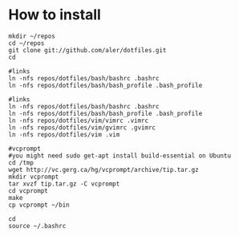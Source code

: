 How to install
==============

	mkdir ~/repos
	cd ~/repos
	git clone git://github.com/aler/dotfiles.git
	cd
	
	#links
	ln -nfs repos/dotfiles/bash/bashrc .bashrc
	ln -nfs repos/dotfiles/bash/bash_profile .bash_profile

	#links
	ln -nfs repos/dotfiles/bash/bashrc .bashrc
	ln -nfs repos/dotfiles/bash/bash_profile .bash_profile
	ln -nfs repos/dotfiles/vim/vimrc .vimrc
	ln -nfs repos/dotfiles/vim/gvimrc .gvimrc
	ln -nfs repos/dotfiles/vim .vim

	#vcprompt
	#you might need sudo get-apt install build-essential on Ubuntu
	cd /tmp
	wget http://vc.gerg.ca/hg/vcprompt/archive/tip.tar.gz
	mkdir vcprompt
	tar xvzf tip.tar.gz -C vcprompt
	cd vcprompt
	make
	cp vcprompt ~/bin

	cd
	source ~/.bashrc

